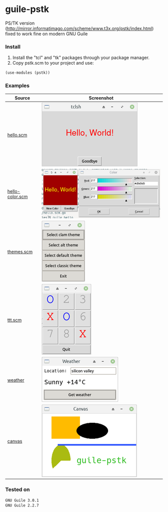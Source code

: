 # guile-pstk
PS/TK version (http://mirror.informatimago.com/scheme/www.t3x.org/pstk/index.html) fixed to work fine on modern GNU Guile

### Install
1. Install the "tcl" and "tk" packages through your package manager.
2. Copy pstk.scm to your project and use:
```scheme
(use-modules (pstk))
```

### Examples
| Source | Screenshot |
| --- | --- |
| [hello.scm](./examples/hello.scm) | ![hello](./images/hello.png) |
| [hello-color.scm](./examples/hello-color.scm)  | ![hello-color](./images/hello-color.png) |
| [themes.scm](./examples/themes.scm) | ![themes](./images/themes.png) |
| [ttt.scm](./examples/ttt.scm) | ![ttt](./images/ttt.png) |
| [weather](./examples/weather.scm) | ![weather](./images/weather.png) |
| [canvas](./examples/canvas.scm) | ![canvas](./images/canvas.png) |

### Tested on
```
GNU Guile 3.0.1
GNU Guile 2.2.7
```
